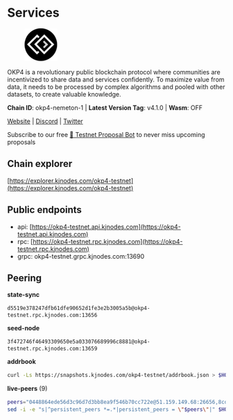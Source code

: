 # Services

<figure><img src="https://raw.githubusercontent.com/kj89/cosmos-images/main/logos/okp4.png" alt=""><figcaption></figcaption></figure>

OKP4 is a revolutionary public blockchain protocol where communities are incentivized to  share data and services confidently. To maximize value from data, it needs to be processed  by complex algorithms and pooled with other datasets, to create valuable knowledge.

**Chain ID**: okp4-nemeton-1 | **Latest Version Tag**: v4.1.0 | **Wasm**: OFF

[Website](https://okp4.network) | [Discord](https://discord.gg/okp4) | [Twitter](https://twitter.com/OKP4_Protocol)



Subscribe to our free [🤖 Testnet Proposal Bot](https://t.me/kjnodes_testnet_proposal_bot) to never miss upcoming proposals


## Chain explorer
[https://explorer.kjnodes.com/okp4-testnet](https://explorer.kjnodes.com/okp4-testnet)

## Public endpoints

* api: [https://okp4-testnet.api.kjnodes.com](https://okp4-testnet.api.kjnodes.com)
* rpc: [https://okp4-testnet.rpc.kjnodes.com](https://okp4-testnet.rpc.kjnodes.com)
* grpc: okp4-testnet.grpc.kjnodes.com:13690

## Peering

**state-sync**

```text
d5519e378247dfb61dfe90652d1fe3e2b3005a5b@okp4-testnet.rpc.kjnodes.com:13656
```

**seed-node**

```text
3f472746f46493309650e5a033076689996c8881@okp4-testnet.rpc.kjnodes.com:13659
```

**addrbook**
```bash
curl -Ls https://snapshots.kjnodes.com/okp4-testnet/addrbook.json > $HOME/.okp4d/config/addrbook.json
```

**live-peers** (9)
```bash
peers="0448864ede56d3c96d7d3bb8ea9f546b70cc722e@51.159.149.68:26656,8cdeb85dada114c959c36bb59ce258c65ae3a09c@88.198.242.163:36656,4ea26ce893d8f4f89a7b49b9bd77e0fbd914e029@65.109.88.162:36656,ee4c5d9a8ac7401f996ef9c4d79b8abda9505400@144.76.97.251:12656,74349a1cb9479b291866debe2042de8a2e88b850@65.108.233.109:17656,42fbb917fca6787bc3ab774865f4bb1ef950f114@65.108.226.26:30656,61544968b65e34a59513b67613519cd37ace7ecb@161.97.151.109:26656,d5519e378247dfb61dfe90652d1fe3e2b3005a5b@65.109.68.190:13656,8bccab4596e8bc162763bad6597d43523e6c32f8@104.194.8.68:26656"
sed -i -e "s|^persistent_peers *=.*|persistent_peers = \"$peers\"|" $HOME/.okp4d/config/config.toml
```
